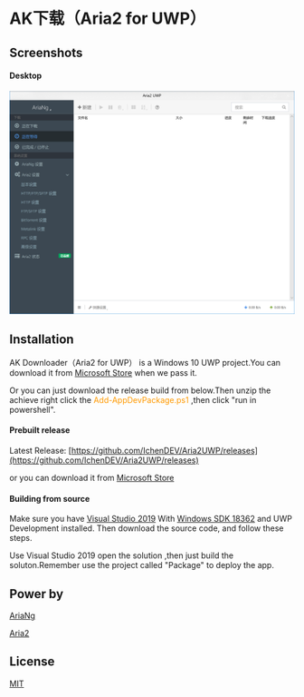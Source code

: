# AK下载（Aria2 for UWP）

## Screenshots

#### Desktop

![Aria2UWP](https://raw.githubusercontent.com/IchenDEV/Aria2UWP/master/screenshots/desktop.PNG)

## Installation

AK Downloader（Aria2 for UWP） is a Windows 10 UWP project.You can download it from [Microsoft Store](https://www.microsoft.com/store/apps/9MZ7PKHR7DRH) when we pass it.

Or you can just download the release build from below.Then unzip the achieve right click the <font color=#ff9900 >Add-AppDevPackage.ps1</font>
,then click "run in powershell".

#### Prebuilt release

Latest Release: [https://github.com/IchenDEV/Aria2UWP/releases](https://github.com/IchenDEV/Aria2UWP/releases)

or you can download it from [Microsoft Store](https://www.microsoft.com/store/apps/9MZ7PKHR7DRH)

#### Building from source

Make sure you have [Visual Studio 2019](https://visualstudio.microsoft.com/) With [Windows SDK 18362](https://developer.microsoft.com/zh-cn/windows/downloads/windows-10-sdk) and UWP Development installed. Then download the source code, and follow these steps.

Use Visual Studio 2019 open the solution ,then just build the soluton.Remember use the project called "Package" to deploy the app.

## Power by

[AriaNg](https://github.com/mayswind/AriaNg)

[Aria2](https://aria2.github.io/)

## License

[MIT](https://github.com/IchenDEV/Aria2UWP/blob/master/LICENSE)

